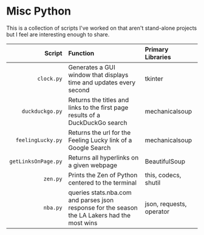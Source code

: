 # Misc Python
This is a collection of scripts I've worked on that aren't stand-alone projects but I feel are interesting enough to share.

Script | Function | Primary Libraries
-----: | :------- | :----------------
`clock.py` | Generates a GUI window that displays time and updates every second | tkinter
`duckduckgo.py` | Returns the titles and links to the first page results of a DuckDuckGo search | mechanicalsoup
`feelingLucky.py` | Returns the url for the Feeling Lucky link of a Google Search | mechanicalsoup
`getLinksOnPage.py` | Returns all hyperlinks on a given webpage | BeautifulSoup
`zen.py` | Prints the Zen of Python centered to the terminal | this, codecs, shutil
`nba.py` | queries stats.nba.com and parses json response for the season the LA Lakers had the most wins | json, requests, operator
